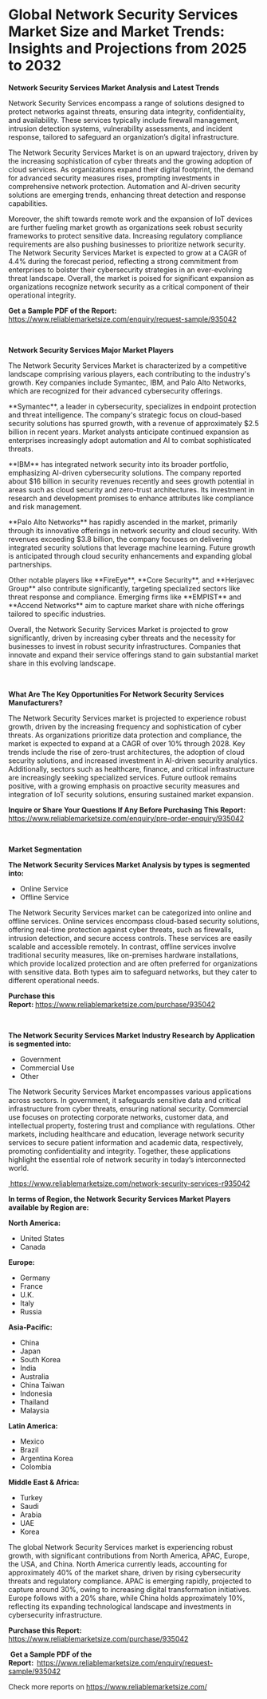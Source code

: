 <p><h1>Global Network Security Services Market Size and Market Trends: Insights and Projections from 2025 to 2032</h1></p><p><strong>Network Security Services Market Analysis and Latest Trends</strong></p>
<p><p>Network Security Services encompass a range of solutions designed to protect networks against threats, ensuring data integrity, confidentiality, and availability. These services typically include firewall management, intrusion detection systems, vulnerability assessments, and incident response, tailored to safeguard an organization’s digital infrastructure.</p><p>The Network Security Services Market is on an upward trajectory, driven by the increasing sophistication of cyber threats and the growing adoption of cloud services. As organizations expand their digital footprint, the demand for advanced security measures rises, prompting investments in comprehensive network protection. Automation and AI-driven security solutions are emerging trends, enhancing threat detection and response capabilities.</p><p>Moreover, the shift towards remote work and the expansion of IoT devices are further fueling market growth as organizations seek robust security frameworks to protect sensitive data. Increasing regulatory compliance requirements are also pushing businesses to prioritize network security. The Network Security Services Market is expected to grow at a CAGR of 4.4% during the forecast period, reflecting a strong commitment from enterprises to bolster their cybersecurity strategies in an ever-evolving threat landscape. Overall, the market is poised for significant expansion as organizations recognize network security as a critical component of their operational integrity.</p></p>
<p><strong>Get a Sample PDF of the Report:&nbsp;</strong> <a href="https://www.reliablemarketsize.com/enquiry/request-sample/935042?utm_campaign=2626&utm_medium=2&utm_source=Github&utm_content=ia&utm_term=07032025&utm_id=network-security-services">https://www.reliablemarketsize.com/enquiry/request-sample/935042</a></p>
<p>&nbsp;</p>
<p><strong>Network Security Services Major Market Players</strong></p>
<p><p>The Network Security Services Market is characterized by a competitive landscape comprising various players, each contributing to the industry's growth. Key companies include Symantec, IBM, and Palo Alto Networks, which are recognized for their advanced cybersecurity offerings.</p><p>**Symantec**, a leader in cybersecurity, specializes in endpoint protection and threat intelligence. The company's strategic focus on cloud-based security solutions has spurred growth, with a revenue of approximately $2.5 billion in recent years. Market analysts anticipate continued expansion as enterprises increasingly adopt automation and AI to combat sophisticated threats.</p><p>**IBM** has integrated network security into its broader portfolio, emphasizing AI-driven cybersecurity solutions. The company reported about $16 billion in security revenues recently and sees growth potential in areas such as cloud security and zero-trust architectures. Its investment in research and development promises to enhance attributes like compliance and risk management.</p><p>**Palo Alto Networks** has rapidly ascended in the market, primarily through its innovative offerings in network security and cloud security. With revenues exceeding $3.8 billion, the company focuses on delivering integrated security solutions that leverage machine learning. Future growth is anticipated through cloud security enhancements and expanding global partnerships.</p><p>Other notable players like **FireEye**, **Core Security**, and **Herjavec Group** also contribute significantly, targeting specialized sectors like threat response and compliance. Emerging firms like **EMPIST** and **Accend Networks** aim to capture market share with niche offerings tailored to specific industries.</p><p>Overall, the Network Security Services Market is projected to grow significantly, driven by increasing cyber threats and the necessity for businesses to invest in robust security infrastructures. Companies that innovate and expand their service offerings stand to gain substantial market share in this evolving landscape.</p></p>
<p>&nbsp;</p>
<p><strong>What Are The Key Opportunities For Network Security Services Manufacturers?</strong></p>
<p><p>The Network Security Services market is projected to experience robust growth, driven by the increasing frequency and sophistication of cyber threats. As organizations prioritize data protection and compliance, the market is expected to expand at a CAGR of over 10% through 2028. Key trends include the rise of zero-trust architectures, the adoption of cloud security solutions, and increased investment in AI-driven security analytics. Additionally, sectors such as healthcare, finance, and critical infrastructure are increasingly seeking specialized services. Future outlook remains positive, with a growing emphasis on proactive security measures and integration of IoT security solutions, ensuring sustained market expansion.</p></p>
<p><strong>Inquire or Share Your Questions If Any Before Purchasing This Report:</strong> <a href="https://www.reliablemarketsize.com/enquiry/pre-order-enquiry/935042?utm_campaign=2626&utm_medium=2&utm_source=Github&utm_content=ia&utm_term=07032025&utm_id=network-security-services">https://www.reliablemarketsize.com/enquiry/pre-order-enquiry/935042</a></p>
<p>&nbsp;</p>
<p><strong>Market Segmentation</strong></p>
<p><strong>The Network Security Services Market Analysis by types is segmented into:</strong></p>
<p><ul><li>Online Service</li><li>Offline Service</li></ul></p>
<p><p>The Network Security Services market can be categorized into online and offline services. Online services encompass cloud-based security solutions, offering real-time protection against cyber threats, such as firewalls, intrusion detection, and secure access controls. These services are easily scalable and accessible remotely. In contrast, offline services involve traditional security measures, like on-premises hardware installations, which provide localized protection and are often preferred for organizations with sensitive data. Both types aim to safeguard networks, but they cater to different operational needs.</p></p>
<p><strong>Purchase this Report:&nbsp;</strong><a href="https://www.reliablemarketsize.com/purchase/935042?utm_campaign=2626&utm_medium=2&utm_source=Github&utm_content=ia&utm_term=07032025&utm_id=network-security-services">https://www.reliablemarketsize.com/purchase/935042</a></p>
<p>&nbsp;</p>
<p><strong>The Network Security Services Market Industry Research by Application is segmented into:</strong></p>
<p><ul><li>Government</li><li>Commercial Use</li><li>Other</li></ul></p>
<p><p>The Network Security Services Market encompasses various applications across sectors. In government, it safeguards sensitive data and critical infrastructure from cyber threats, ensuring national security. Commercial use focuses on protecting corporate networks, customer data, and intellectual property, fostering trust and compliance with regulations. Other markets, including healthcare and education, leverage network security services to secure patient information and academic data, respectively, promoting confidentiality and integrity. Together, these applications highlight the essential role of network security in today’s interconnected world.</p></p>
<p><a href="https://www.reliablemarketsize.com/network-security-services-r935042?utm_campaign=2626&utm_medium=2&utm_source=Github&utm_content=ia&utm_term=07032025&utm_id=network-security-services">&nbsp;https://www.reliablemarketsize.com/network-security-services-r935042</a></p>
<p><strong>In terms of Region, the Network Security Services Market Players available by Region are:</strong></p>
<p>
    <p> <strong> North America: </strong>
        <ul>
            <li>United States</li>
            <li>Canada</li>
        </ul>
        </p> 
    <p> <strong> Europe: </strong>
        <ul>
            <li>Germany</li>
            <li>France</li>
            <li>U.K.</li>
            <li>Italy</li>
            <li>Russia</li>
        </ul>
        </p> 
    <p> <strong> Asia-Pacific: </strong>
        <ul>
            <li>China</li>
            <li>Japan</li>
            <li>South Korea</li>
            <li>India</li>
            <li>Australia</li>
            <li>China Taiwan</li>
            <li>Indonesia</li>
            <li>Thailand</li>
            <li>Malaysia</li>
        </ul>
        </p> 
    <p> <strong> Latin America: </strong>
        <ul>
            <li>Mexico</li>
            <li>Brazil</li>
            <li>Argentina Korea</li>
            <li>Colombia</li>
        </ul>
        </p> 
    <p> <strong> Middle East & Africa: </strong>
        <ul>
            <li>Turkey</li>
            <li>Saudi</li>
            <li>Arabia</li>
            <li>UAE</li>
            <li>Korea</li>
        </ul>
    </p>
    </p>
<p><p>The global Network Security Services market is experiencing robust growth, with significant contributions from North America, APAC, Europe, the USA, and China. North America currently leads, accounting for approximately 40% of the market share, driven by rising cybersecurity threats and regulatory compliance. APAC is emerging rapidly, projected to capture around 30%, owing to increasing digital transformation initiatives. Europe follows with a 20% share, while China holds approximately 10%, reflecting its expanding technological landscape and investments in cybersecurity infrastructure.</p></p>
<p><strong>Purchase this Report: </strong><a href="https://www.reliablemarketsize.com/purchase/935042?utm_campaign=2626&utm_medium=2&utm_source=Github&utm_content=ia&utm_term=07032025&utm_id=network-security-services">https://www.reliablemarketsize.com/purchase/935042</a></p>
<p>&nbsp;<strong>Get a Sample PDF of the Report:&nbsp;&nbsp;</strong><a href="https://www.reliablemarketsize.com/enquiry/request-sample/935042?utm_campaign=2626&utm_medium=2&utm_source=Github&utm_content=ia&utm_term=07032025&utm_id=network-security-services">https://www.reliablemarketsize.com/enquiry/request-sample/935042</a></p>
<p><strong></strong></p>
<p>Check more reports on <a href="https://www.reliablemarketsize.com/?utm_campaign=2626&utm_medium=2&utm_source=Github&utm_content=ia&utm_term=07032025&utm_id=network-security-services">https://www.reliablemarketsize.com/</a></p>